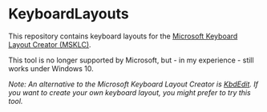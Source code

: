 # KeyboardLayouts

This repository contains keyboard layouts for the [Microsoft Keyboard Layout Creator (MSKLC)](https://www.microsoft.com/en-us/download/details.aspx?id=102134).

This tool is no longer supported by Microsoft, but - in my experience - still works under Windows 10.

*Note: An alternative to the Microsoft Keyboard Layout Creator is [KbdEdit](http://www.kbdedit.com/). 
If you want to create your own keyboard layout, you might prefer
to try this tool.*